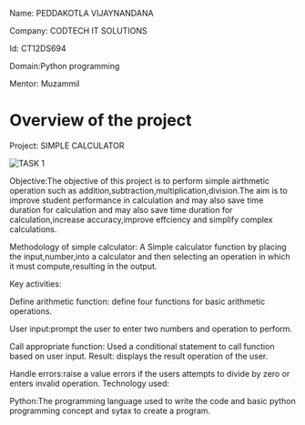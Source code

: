 Name: PEDDAKOTLA VIJAYNANDANA

Company: CODTECH IT SOLUTIONS

Id: CT12DS694

Domain:Python programming

Mentor: Muzammil

# Overview of the project

Project: SIMPLE CALCULATOR

![TASK 1](https://github.com/user-attachments/assets/90815d1d-a9b3-4588-8413-8d6ca0b59a62)

Objective:The objective of this project is to perform simple airthmetic operation such as addition,subtraction,multiplication,division.The aim is to improve student performance in calculation and may also save time duration for calculation and may also save time duration for calculation,increase accuracy,improve effciency and simplify complex calculations.

Methodology of simple calculator: A Simple calculator function by placing the input,number,into a calculator and then selecting an operation in which it must compute,resulting in the output.

Key activities:

Define arithmetic function: define four functions for basic arithmetic operations.

User input:prompt the user to enter two numbers and operation to perform.

Call appropriate function: Used a conditional statement to call function based on user input.
Result: displays the result operation of the user.

Handle errors:raise a value errors if the users attempts to divide by zero or enters invalid operation.
Technology used:

Python:The programming language used to write the code and basic python programming concept and sytax to create a program.

